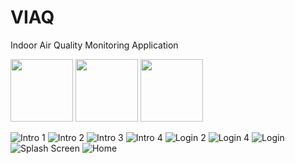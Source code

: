 # VIAQ
Indoor Air Quality Monitoring Application



<p float="left">
  <img src="https://user-images.githubusercontent.com/54314092/226913867-f0956c14-4f5c-400a-9951-428da9d31601.png" width="100"/>
  <img src="https://user-images.githubusercontent.com/54314092/226913867-f0956c14-4f5c-400a-9951-428da9d31601.png" width="100"/> 
  <img src="https://user-images.githubusercontent.com/54314092/226913867-f0956c14-4f5c-400a-9951-428da9d31601.png" width="100" />
</p>

![Intro 1](https://user-images.githubusercontent.com/54314092/226913867-f0956c14-4f5c-400a-9951-428da9d31601.png)
![Intro 2](https://user-images.githubusercontent.com/54314092/226913873-3516ef2e-62ad-43c8-a5a8-f887afae4c27.png)
![Intro 3](https://user-images.githubusercontent.com/54314092/226913881-7230ac71-23ec-4ef8-9568-1477a7113da6.png)
![Intro 4](https://user-images.githubusercontent.com/54314092/226913886-e4a68859-5c03-442c-9deb-1224970a90ce.png)
![Login 2](https://user-images.githubusercontent.com/54314092/226913891-38b692c4-9b2b-4c06-a17d-d896c638c078.png)
![Login 4](https://user-images.githubusercontent.com/54314092/226913902-70ac7773-d92c-47a3-a77d-a9426ed8a18b.png)
![Login](https://user-images.githubusercontent.com/54314092/226913907-9f25f418-ad3c-4fa1-9658-ac863988a1c3.png)
![Splash Screen](https://user-images.githubusercontent.com/54314092/226913912-ae09fc0a-7856-4bbc-b0c9-b02309f30435.png)
![Home](https://user-images.githubusercontent.com/54314092/226913917-50da2920-5ca9-4ffa-88eb-9ad818a0c527.png)
